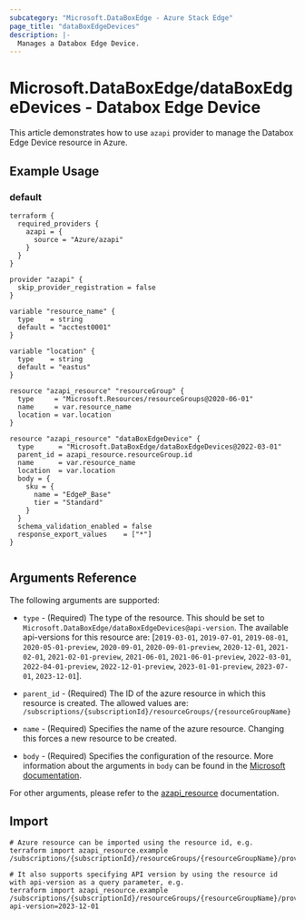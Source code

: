 ```yaml
---
subcategory: "Microsoft.DataBoxEdge - Azure Stack Edge"
page_title: "dataBoxEdgeDevices"
description: |-
  Manages a Databox Edge Device.
---
```


# Microsoft.DataBoxEdge/dataBoxEdgeDevices - Databox Edge Device

This article demonstrates how to use `azapi` provider to manage the Databox Edge Device resource in Azure.

## Example Usage

### default

```hcl
terraform {
  required_providers {
    azapi = {
      source = "Azure/azapi"
    }
  }
}

provider "azapi" {
  skip_provider_registration = false
}

variable "resource_name" {
  type    = string
  default = "acctest0001"
}

variable "location" {
  type    = string
  default = "eastus"
}

resource "azapi_resource" "resourceGroup" {
  type     = "Microsoft.Resources/resourceGroups@2020-06-01"
  name     = var.resource_name
  location = var.location
}

resource "azapi_resource" "dataBoxEdgeDevice" {
  type      = "Microsoft.DataBoxEdge/dataBoxEdgeDevices@2022-03-01"
  parent_id = azapi_resource.resourceGroup.id
  name      = var.resource_name
  location  = var.location
  body = {
    sku = {
      name = "EdgeP_Base"
      tier = "Standard"
    }
  }
  schema_validation_enabled = false
  response_export_values    = ["*"]
}


```



## Arguments Reference

The following arguments are supported:

* `type` - (Required) The type of the resource. This should be set to `Microsoft.DataBoxEdge/dataBoxEdgeDevices@api-version`. The available api-versions for this resource are: [`2019-03-01`, `2019-07-01`, `2019-08-01`, `2020-05-01-preview`, `2020-09-01`, `2020-09-01-preview`, `2020-12-01`, `2021-02-01`, `2021-02-01-preview`, `2021-06-01`, `2021-06-01-preview`, `2022-03-01`, `2022-04-01-preview`, `2022-12-01-preview`, `2023-01-01-preview`, `2023-07-01`, `2023-12-01`].

* `parent_id` - (Required) The ID of the azure resource in which this resource is created. The allowed values are:  
  `/subscriptions/{subscriptionId}/resourceGroups/{resourceGroupName}`

* `name` - (Required) Specifies the name of the azure resource. Changing this forces a new resource to be created.

* `body` - (Required) Specifies the configuration of the resource. More information about the arguments in `body` can be found in the [Microsoft documentation](https://learn.microsoft.com/en-us/azure/templates/Microsoft.DataBoxEdge/dataBoxEdgeDevices?pivots=deployment-language-terraform).

For other arguments, please refer to the [azapi_resource](https://registry.terraform.io/providers/Azure/azapi/latest/docs/resources/resource) documentation.

## Import

 ```shell
 # Azure resource can be imported using the resource id, e.g.
 terraform import azapi_resource.example /subscriptions/{subscriptionId}/resourceGroups/{resourceGroupName}/providers/Microsoft.DataBoxEdge/dataBoxEdgeDevices/{resourceName}
 
 # It also supports specifying API version by using the resource id with api-version as a query parameter, e.g.
 terraform import azapi_resource.example /subscriptions/{subscriptionId}/resourceGroups/{resourceGroupName}/providers/Microsoft.DataBoxEdge/dataBoxEdgeDevices/{resourceName}?api-version=2023-12-01
 ```
